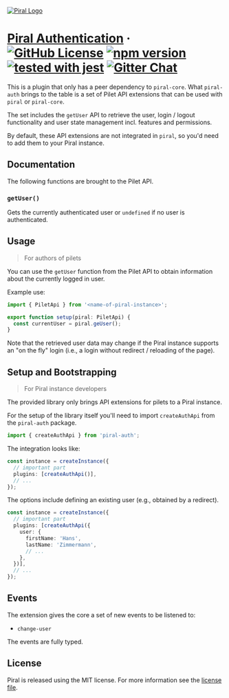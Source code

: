 [![Piral Logo](https://github.com/smapiot/piral/raw/master/docs/assets/logo.png)](https://piral.io)

# [Piral Authentication](https://piral.io) &middot; [![GitHub License](https://img.shields.io/badge/license-MIT-blue.svg)](https://github.com/smapiot/piral/blob/master/LICENSE) [![npm version](https://img.shields.io/npm/v/piral-auth.svg?style=flat)](https://www.npmjs.com/package/piral-auth) [![tested with jest](https://img.shields.io/badge/tested_with-jest-99424f.svg)](https://jestjs.io) [![Gitter Chat](https://badges.gitter.im/gitterHQ/gitter.png)](https://gitter.im/piral-io/community)

This is a plugin that only has a peer dependency to `piral-core`. What `piral-auth` brings to the table is a set of Pilet API extensions that can be used with `piral` or `piral-core`.

The set includes the `getUser` API to retrieve the user, login / logout functionality and user state management incl. features and permissions.

By default, these API extensions are not integrated in `piral`, so you'd need to add them to your Piral instance.

## Documentation

The following functions are brought to the Pilet API.

### `getUser()`

Gets the currently authenticated user or `undefined` if no user is authenticated.

## Usage

> For authors of pilets

You can use the `getUser` function from the Pilet API to obtain information about the currently logged in user.

Example use:

```ts
import { PiletApi } from '<name-of-piral-instance>';

export function setup(piral: PiletApi) {
  const currentUser = piral.geUser();
}
```

Note that the retrieved user data may change if the Piral instance supports an "on the fly" login (i.e., a login without redirect / reloading of the page).

## Setup and Bootstrapping

> For Piral instance developers

The provided library only brings API extensions for pilets to a Piral instance.

For the setup of the library itself you'll need to import `createAuthApi` from the `piral-auth` package.

```ts
import { createAuthApi } from 'piral-auth';
```

The integration looks like:

```ts
const instance = createInstance({
  // important part
  plugins: [createAuthApi()],
  // ...
});
```

The options include defining an existing user (e.g., obtained by a redirect).

```ts
const instance = createInstance({
  // important part
  plugins: [createAuthApi({
    user: {
      firstName: 'Hans',
      lastName: 'Zimmermann',
      // ...
    },
  })],
  // ...
});
```

## Events

The extension gives the core a set of new events to be listened to:

- `change-user`

The events are fully typed.

## License

Piral is released using the MIT license. For more information see the [license file](./LICENSE).
